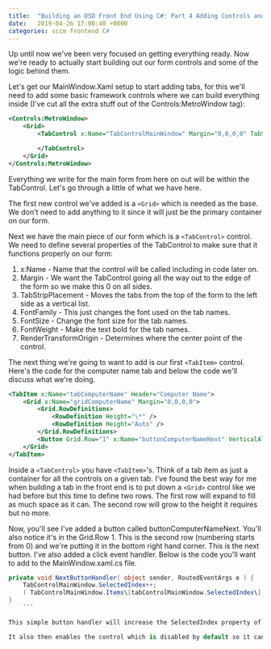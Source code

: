 ```yaml
---
title:  "Building an OSD Front End Using C#: Part 4 Adding Controls and Going Deeper"
date:   2019-04-26 17:00:40 +0000
categories: sccm frontend C#
---
```

Up until now we've been very focused on getting everything ready. Now we're ready to actually start building out our form controls and some of the logic behind them.

Let's get our MainWindow.Xaml setup to start adding tabs, for this we'll need to add some basic framework controls where we can build everything inside (I've cut all the extra stuff out of the Controls:MetroWindow tag):

```xml
<Controls:MetroWindow>
    <Grid>
        <TabControl x:Name="TabControlMainWindow" Margin="0,0,0,0" TabStripPlacement="Left" FontFamily="Arial" FontSize="14" FontWeight="Bold" RenderTranformOrigin="0.5,0.5">

        </TabControl>
    </Grid>
</Controls:MetroWindow>
```

Everything we write for the main form from here on out will be within the TabControl. Let's go through a little of what we have here.

The first new control we've added is a `<Grid>` which is needed as the base. We don't need to add anything to it since it will just be the primary container on our form.

Next we have the main piece of our form which is a `<TabControl>` control. We need to define several properties of the TabControl to make sure that it functions properly on our form:

1. x:Name - Name that the control will be called including in code later on.
2. Margin - We want the TabControl going all the way out to the edge of the form so we make this 0 on all sides.
3. TabStripPlacement - Moves the tabs from the top of the form to the left side as a vertical list.
4. FontFamily - This just changes the font used on the tab names.
5. FontSize - Change the font size for the tab names.
6. FontWeight - Make the text bold for the tab names.
7. RenderTransformOrigin - Determines where the center point of the control.

The next thing we're going to want to add is our first `<TabItem>` control. Here's the code for the computer name tab and below the code we'll discuss what we're doing.

```xml
<TabItem x:Name="tabComputerName" Header="Computer Name">
    <Grid x:Name="gridComputerName" Margin="0,0,0,0">
        <Grid.RowDefinitions>
            <RowDefinition Height="\*" />
            <RowDefinition Height="Auto" />
        </Grid.RowDefinitions>
        <Button Grid.Row="1" x:Name="buttonComputerNameNext" VerticalAlignment="Bottom" HorizontalAlignment="Right" Margin="5,5,5,5" Content="Next >>" Width="125" Click="NextButtonHandler" />
    </Grid>
</TabItem>
```

Inside a `<TabControl>` you have `<TabItem>`'s. Think of a tab item as just a container for all the controls on a given tab. I've found the best way for me when building a tab in the front end is to put down a `<Grid>` control like we had before but this time to define two rows. The first row will expand to fill as much space as it can. The second row will grow to the height it requires but no more.

Now, you'll see I've added a button called buttonComputerNameNext. You'll also notice it's in the Grid.Row 1. This is the second row (numbering starts from 0) and we're putting it in the bottom right hand corner. This is the next button. I've also added a click event handler. Below is the code you'll want to add to the MainWindow.xaml.cs file.

```cs
private void NextButtonHandler( object sender, RoutedEventArgs e ) {
    TabControlMainWindow.SelectedIndex++;
    ( TabControlMainWindow.Items\[tabControlMainWindow.SelectedIndex\] as TabItem ).IsEnabled = true;
}
    ```

This simple button handler will increase the SelectedIndex property of the TabControlMainWindow. The selected index is the index of the currently selected tab. This code allows all our next buttons to share the same event handler and will also allow us to enable or disable tabs without needing special code to handle those cases. We can also re-order tabs through the designer without worrying about updating code to change tab orders on the next buttons either.

It also then enables the control which is disabled by default so it cannot be selected. To do that we need to get the item and the selected index and cast it to be a TabItem so we can use it's properties.
